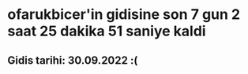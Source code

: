 # ofarukbicer'in gidisine son 7 gun 2 saat 25 dakika 51 saniye kaldi

## Gidis tarihi: 30.09.2022 :(